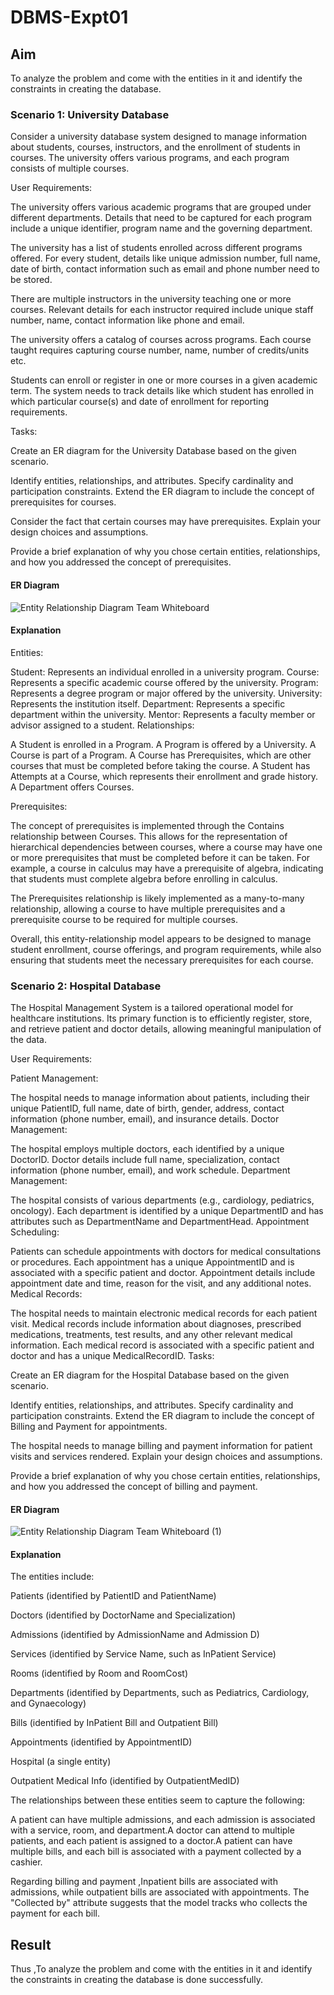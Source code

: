 # DBMS-Expt01

## Aim
To analyze the problem and come with the entities in it and identify the constraints in creating the database.

### Scenario 1: University Database
Consider a university database system designed to manage information about students, courses, instructors, and the enrollment of students in courses. The university offers various programs, and each program consists of multiple courses.

User Requirements:

The university offers various academic programs that are grouped under different departments. Details that need to be captured for each program include a unique identifier, program name and the governing department.

The university has a list of students enrolled across different programs offered. For every student, details like unique admission number, full name, date of birth, contact information such as email and phone number need to be stored.

There are multiple instructors in the university teaching one or more courses. Relevant details for each instructor required include unique staff number, name, contact information like phone and email.

The university offers a catalog of courses across programs. Each course taught requires capturing course number, name, number of credits/units etc.

Students can enroll or register in one or more courses in a given academic term. The system needs to track details like which student has enrolled in which particular course(s) and date of enrollment for reporting requirements.

Tasks:

Create an ER diagram for the University Database based on the given scenario.

Identify entities, relationships, and attributes.
Specify cardinality and participation constraints.
Extend the ER diagram to include the concept of prerequisites for courses.

Consider the fact that certain courses may have prerequisites.
Explain your design choices and assumptions.

Provide a brief explanation of why you chose certain entities, relationships, and how you addressed the concept of prerequisites.
#### ER Diagram
![Entity Relationship Diagram Team Whiteboard](https://github.com/Harsayazheni/DBMS-Expt01/assets/118708467/8a7a76c0-e4a0-42ab-9a6e-06cf36041421)

#### Explanation
Entities:

Student: Represents an individual enrolled in a university program.
Course: Represents a specific academic course offered by the university.
Program: Represents a degree program or major offered by the university.
University: Represents the institution itself.
Department: Represents a specific department within the university.
Mentor: Represents a faculty member or advisor assigned to a student.
Relationships:

A Student is enrolled in a Program.
A Program is offered by a University.
A Course is part of a Program.
A Course has Prerequisites, which are other courses that must be completed before taking the course.
A Student has Attempts at a Course, which represents their enrollment and grade history.
A Department offers Courses.

Prerequisites:

The concept of prerequisites is implemented through the Contains relationship between Courses. This allows for the representation of hierarchical dependencies between courses, where a course may have one or more prerequisites that must be completed before it can be taken. For example, a course in calculus may have a prerequisite of algebra, indicating that students must complete algebra before enrolling in calculus.

The Prerequisites relationship is likely implemented as a many-to-many relationship, allowing a course to have multiple prerequisites and a prerequisite course to be required for multiple courses.

Overall, this entity-relationship model appears to be designed to manage student enrollment, course offerings, and program requirements, while also ensuring that students meet the necessary prerequisites for each course.
### Scenario 2: Hospital Database
The Hospital Management System is a tailored operational model for healthcare institutions. Its primary function is to efficiently register, store, and retrieve patient and doctor details, allowing meaningful manipulation of the data.

User Requirements:

Patient Management:

The hospital needs to manage information about patients, including their unique PatientID, full name, date of birth, gender, address, contact information (phone number, email), and insurance details.
Doctor Management:

The hospital employs multiple doctors, each identified by a unique DoctorID.
Doctor details include full name, specialization, contact information (phone number, email), and work schedule.
Department Management:

The hospital consists of various departments (e.g., cardiology, pediatrics, oncology).
Each department is identified by a unique DepartmentID and has attributes such as DepartmentName and DepartmentHead.
Appointment Scheduling:

Patients can schedule appointments with doctors for medical consultations or procedures.
Each appointment has a unique AppointmentID and is associated with a specific patient and doctor.
Appointment details include appointment date and time, reason for the visit, and any additional notes.
Medical Records:

The hospital needs to maintain electronic medical records for each patient visit.
Medical records include information about diagnoses, prescribed medications, treatments, test results, and any other relevant medical information.
Each medical record is associated with a specific patient and doctor and has a unique MedicalRecordID.
Tasks:

Create an ER diagram for the Hospital Database based on the given scenario.

Identify entities, relationships, and attributes.
Specify cardinality and participation constraints.
Extend the ER diagram to include the concept of Billing and Payment for appointments.

The hospital needs to manage billing and payment information for patient visits and services rendered.
Explain your design choices and assumptions.

Provide a brief explanation of why you chose certain entities, relationships, and how you addressed the concept of billing and payment.
#### ER Diagram
![Entity Relationship Diagram Team Whiteboard (1)](https://github.com/Harsayazheni/DBMS-Expt01/assets/118708467/4a4b1791-3006-4903-9ff0-e92ae7bbed5c)

#### Explanation
The entities include:

Patients (identified by PatientID and PatientName)

Doctors (identified by DoctorName and Specialization)

Admissions (identified by AdmissionName and Admission D)

Services (identified by Service Name, such as InPatient Service)

Rooms (identified by Room and RoomCost)

Departments (identified by Departments, such as Pediatrics, Cardiology, and Gynaecology)

Bills (identified by InPatient Bill and Outpatient Bill)

Appointments (identified by AppointmentID)

Hospital (a single entity)

Outpatient Medical Info (identified by OutpatientMedID)

The relationships between these entities seem to capture the following:

A patient can have multiple admissions, and each admission is associated with a service, room, and department.A doctor can attend to multiple patients, and each patient is assigned to a doctor.A patient can have multiple bills, and each bill is associated with a payment collected by a cashier.

Regarding billing and payment ,Inpatient bills are associated with admissions, while outpatient bills are associated with appointments. The "Collected by" attribute suggests that the model tracks who collects the payment for each bill. 

## Result 
Thus ,To analyze the problem and come with the entities in it and identify the constraints in creating the database is done successfully.
